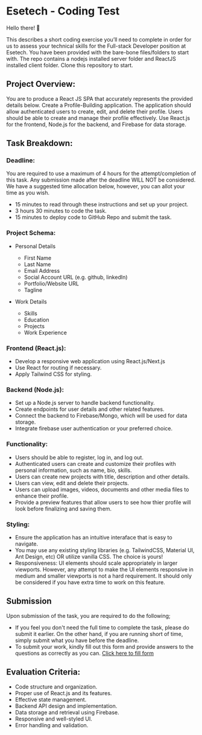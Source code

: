 # Esetech - Coding Test

Hello there! 👋

This describes a short coding exercise you’ll need to complete in order for us to assess your technical skills for the Full-stack Developer position at Esetech. You have been provided with the bare-bone files/folders to start with. The repo contains a nodejs installed server folder and ReactJS installed client folder. Clone this repository to start.

## Project Overview:

You are to produce a React JS SPA that accurately represents the provided details below. Create a Profile-Building application. The application should allow authenticated users to create, edit, and delete their profile. Users should be able to create and manage their profile effectively. Use React.js for the frontend, Node.js for the backend, and Firebase for data storage.

## Task Breakdown:

### Deadline:

You are required to use a maximum of 4 hours for the attempt/completion of this task. Any submission made after the deadline WILL NOT be considered. We have a suggested time allocation below, however, you can allot your time as you wish.

- 15 minutes to read through these instructions and set up your project.
- 3 hours 30 minutes to code the task.
- 15 minutes to deploy code to GitHub Repo and submit the task.

### Project Schema:

- Personal Details

  - First Name
  - Last Name
  - Email Address
  - Social Account URL (e.g. github, linkedIn)
  - Portfolio/Website URL
  - Tagline

- Work Details
  - Skills
  - Education
  - Projects
  - Work Experience

### Frontend (React.js):

- Develop a responsive web application using React.js/Next.js
- Use React for routing if necessary.
- Apply Tailwind CSS for styling.

### Backend (Node.js):

- Set up a Node.js server to handle backend functionality.
- Create endpoints for user details and other related features.
- Connect the backend to Firebase/Mongo, which will be used for data storage.
- Integrate firebase user authentication or your preferred choice.

### Functionality:

- Users should be able to register, log in, and log out.
- Authenticated users can create and customize their profiles with personal information, such as name, bio, skills.
- Users can create new projects with title, description and other details.
- Users can view, edit and delete their projects.
- Users can upload images, videos, documents and other media files to enhance their profile.
- Provide a preview features that allow users to see how thier profile will look before finalizing and saving them.

### Styling:

- Ensure the application has an intuitive interaface that is easy to navigate.
- You may use any existing styling libraries (e.g. TailwindCSS, Material UI, Ant Design, etc) OR utilize vanilla CSS. The choice is yours!
- Responsiveness: UI elements should scale appropriately in larger viewports. However, any attempt to make the UI elements responsive in medium and smaller viewports is not a hard requirement. It should only be considered if you have extra time to work on this feature.

## Submission

Upon submission of the task, you are required to do the following;

- If you feel you don't need the full time to complete the task, please do submit it earlier. On the other hand, if you are running short of time, simply submit what you have before the deadline.
- To submit your work, kindly fill out this form and provide answers to the questions as correctly as you can.
  [Click here to fill form](https://docs.google.com/forms/d/e/1FAIpQLSd3g_5Z8qRknigVCX3-5JfIa6JDXBLNbxJeStjXP24AnTjGcg/viewform)

## Evaluation Criteria:

- Code structure and organization.
- Proper use of React.js and its features.
- Effective state management.
- Backend API design and implementation.
- Data storage and retrieval using Firebase.
- Responsive and well-styled UI.
- Error handling and validation.
